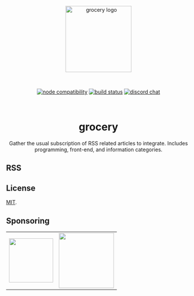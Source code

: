 <p align="center">
  <a href="https://use-kfc.deno.dev" target="_blank" rel="noopener noreferrer">
    <img width="180" src="https://cdn.jsdelivr.net/gh/innocces/DrawingBed/grocery/grocery.svg" alt="grocery logo" />
  </a>
  <br />
</p>
<br />
<p align="center">
  <a href="https://nodejs.org/en/about/releases/"><img src="https://img.shields.io/node/v/grocery" alt="node compatibility"></a>
  <a href="https://github.com/innocces/grocery/actions/workflows/deploy-deno.yml"><img src="https://github.com/innocces/grocery/actions/workflows/deploy-deno.yml/badge.svg?branch=main" alt="build status"></a>
  <a href="https://discord.gg/b2SCucyKyn"><img src="https://img.shields.io/badge/chat-discord-blue?style=flat&logo=discord" alt="discord chat"></a>
</p>
<br />
<div align="center">
  <h1>grocery</h1>
  <p>Gather the usual subscription of RSS related articles to integrate. Includes programming, front-end, and information categories.<p>
</div>

## RSS

## License

[MIT](LICENSE).

## Sponsoring

<table>
  <tr align="center">
    <td>
      <a href="https://www.buymeacoffee.com/innocces" target="_blank">
        <img width="120" src="https://api.iconify.design/simple-icons:buymeacoffee.svg">
      </a>
    </td>
    <td>
      <a href="https://afdian.net/a/innocces" target="_blank">
        <img width="150" src="https://cdn.jsdelivr.net/gh/innocces/DrawingBed/2022-12-04/1670124736895-afdian.png">
      </a>
    </td>
  </tr>
</table>
